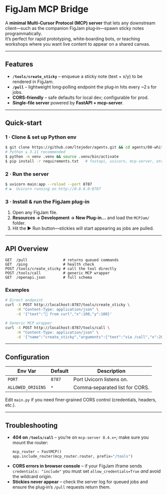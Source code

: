 # FigJam MCP Bridge

A **minimal Multi‑Cursor Protocol (MCP) server** that lets any downstream client—such as the companion FigJam plug‑in—spawn sticky notes programmatically.  
It’s perfect for rapid prototyping, white‑boarding bots, or teaching workshops where you want live content to appear on a shared canvas.

---

## Features

* **`/tools/create_sticky`** – enqueue a sticky note (text + x/y) to be rendered in FigJam.
* **`/pull`** – lightweight long‑polling endpoint the plug‑in hits every ~2 s for jobs.
* **CORS‑friendly** – safe defaults for local dev; configurable for prod.
* **Single‑file server** powered by **FastAPI + mcp‑server**.

---

## Quick‑start

### 1 · Clone & set up Python env
```bash
$ git clone https://github.com/ltejedor/agents.git && cd agents/08-whiteboarding/mcp_server
# Python ≥ 3.11 recommended
$ python -m venv .venv && source .venv/bin/activate
$ pip install -r requirements.txt   # fastapi, uvicorn, mcp‑server, etc.
```

### 2 · Run the server
```bash
$ uvicorn main:app --reload --port 8787
# ▶  Uvicorn running on http://0.0.0.0:8787
```

### 3 · Install & run the FigJam plug‑in
1. Open any FigJam file.
2. **Resources → Development → New Plug‑in…** and load the `MCPJam/` folder.
3. Hit the ▶ Run button—stickies will start appearing as jobs are pulled.

---

## API Overview

```text
GET  /pull                # returns queued commands
GET  /ping                # health check
POST /tools/create_sticky # call the tool directly
POST /tools/call          # generic MCP wrapper
GET  /openapi.json        # full schema
```

### Examples

```bash
# Direct endpoint
curl -X POST http://localhost:8787/tools/create_sticky \
     -H "Content-Type: application/json" \
     -d '{"text":"👋 from curl","x":100,"y":100}'

# Generic MCP wrapper
curl -X POST http://localhost:8787/tools/call \
     -H "Content-Type: application/json" \
     -d '{"name":"create_sticky","arguments":{"text":"via /call","x":200,"y":200}}'
```

---

## Configuration

| Env Var | Default | Description |
|---------|---------|-------------|
| `PORT`  | `8787`  | Port Uvicorn listens on. |
| `ALLOWED_ORIGINS` | `*` | Comma‑separated list for CORS. |

Edit `main.py` if you need finer‑grained CORS control (credentials, headers, etc.).

---

## Troubleshooting

* **404 on `/tools/call`** – you’re on `mcp‑server 0.4.x+`; make sure you mount the router:
  ```python
  mcp_router = FastMCP()
  app.include_router(mcp_router.router, prefix="/tools")
  ```
* **CORS errors in browser console** – if your FigJam iframe sends `credentials: "include"` you must set `allow_credentials=True` *and* avoid the wildcard origin.
* **Stickies never appear** – check the server log for queued jobs and ensure the plug‑in’s `/pull` requests return them.

